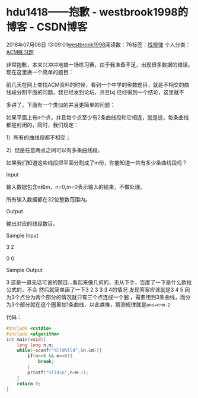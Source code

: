 # hdu1418——抱歉 - westbrook1998的博客 - CSDN博客





2018年07月06日 13:09:01[westbrook1998](https://me.csdn.net/westbrook1998)阅读数：76标签：[找规律](https://so.csdn.net/so/search/s.do?q=找规律&t=blog)
个人分类：[ACM练习题](https://blog.csdn.net/westbrook1998/article/category/7652684)









> 
非常抱歉，本来兴冲冲地搞一场练习赛，由于我准备不足，出现很多数据的错误，现在这里换一个简单的题目：  

  前几天在网上查找ACM资料的时候，看到一个中学的奥数题目，就是不相交的曲线段分割平面的问题，我已经发到论坛，并且lxj 已经得到一个结论，这里就不  

  多讲了，下面有一个类似的并且更简单的问题：  

  如果平面上有n个点，并且每个点至少有2条曲线段和它相连，就是说，每条曲线都是封闭的，同时，我们规定：  

  1）所有的曲线段都不相交；  

  2）但是任意两点之间可以有多条曲线段。  

  如果我们知道这些线段把平面分割成了m份，你能知道一共有多少条曲线段吗？  

  Input 

  输入数据包含n和m，n=0,m=0表示输入的结束，不做处理。  

  所有输入数据都在32位整数范围内。 

  Output 

  输出对应的线段数目。 

  Sample Input 

  3 2 

  0 0 

  Sample Output 

  3
这是一道无话可说的题目…看起来像几何的，无从下手，百度了一下是什么欧拉公式的，不会 然后就简单画了一下3 2 3 3 3 4的情况 发现答案应该就是3 4 5 因为3个点分为两个部分的情况就只有三个点连成一个圈 ，需要用到3条曲线，而分为3个部分就在这个圈里加1条曲线，以此类推，猜测规律就是`ans=n+m-2`

代码：

```cpp
#include <cstdio>
#include <algorithm>
int main(void){
    long long n,m;
    while(~scanf("%lld%lld",&n,&m)){
        if(n==0 && m==0){
            break;
        }
        printf("%lld\n",n+m-2);
    }
    return 0;
}
```





